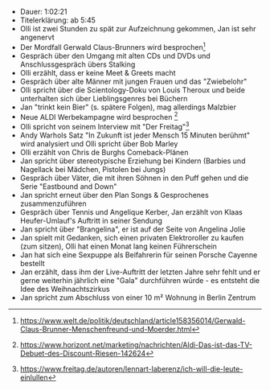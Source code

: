 - Dauer: 1:02:21 
- Titelerklärung: ab 5:45
- Olli ist zwei Stunden zu spät zur Aufzeichnung gekommen, Jan ist sehr angenervt
- Der Mordfall Gerwald Claus-Brunners wird besprochen[^1]
- Gespräch über den Umgang mit alten CDs und DVDs und Anschlussgespräch übers Stalking
- Olli erzählt, dass er keine Meet & Greets macht
- Gespräch über alte Männer mit jungen Frauen und das "Zwiebelohr"
- Olli spricht über die Scientology-Doku von Louis Theroux und beide unterhalten sich über Lieblingsgenres bei Büchern
- Jan "trinkt kein Bier" (s. spätere Folgen), mag allerdings Malzbier
- Neue ALDI Werbekampagne wird besprochen [^2]
- Olli spricht von seinem Interview mit "Der Freitag"[^3]
- Andy Warhols Satz "In Zukunft ist jeder Mensch 15 Minuten berühmt" wird analysiert und Olli spricht über Bob Marley
- Olli erzählt von Chris de Burghs Comeback-Plänen
- Jan spricht über stereotypische Erziehung bei Kindern (Barbies und Nagellack bei Mädchen, Pistolen bei Jungs)
- Gespräch über Väter, die mit ihren Söhnen in den Puff gehen und die Serie "Eastbound and Down"
- Jan spricht erneut über den Plan Songs & Gesprochenes zusammenzuführen
- Gespräch über Tennis und Angelique Kerber, Jan erzählt von Klaas Heufer-Umlauf's Auftritt in seiner Sendung
- Jan spricht über "Brangelina", er ist auf der Seite von Angelina Jolie
- Jan spielt mit Gedanken, sich einen privaten Elektroroller zu kaufen (zum sitzen), Olli hat einen Monat lang keinen Führerschein
- Jan hat sich eine Sexpuppe als Beifahrerin für seinen Porsche Cayenne bestellt
- Jan erzählt, dass ihm der Live-Auftritt der letzten Jahre sehr fehlt und er gerne weiterhin jährlich eine "Gala" durchführen würde - es entsteht die Idee des Weihnachtszirkus
- Jan spricht zum Abschluss von einer 10 m² Wohnung in Berlin Zentrum

[^1]: https://www.welt.de/politik/deutschland/article158356014/Gerwald-Claus-Brunner-Menschenfreund-und-Moerder.html 
[^2]: https://www.horizont.net/marketing/nachrichten/Aldi-Das-ist-das-TV-Debuet-des-Discount-Riesen-142624
[^3]: https://www.freitag.de/autoren/lennart-laberenz/ich-will-die-leute-einlullen

